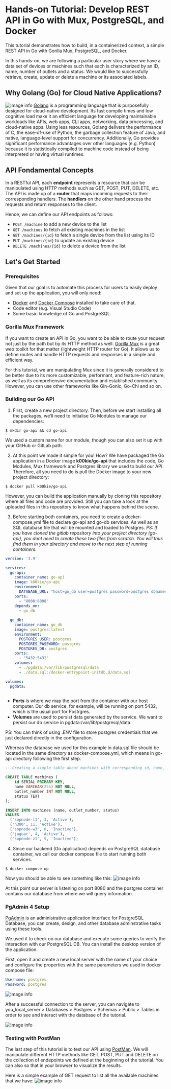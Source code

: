 # Hands-on Tutorial: Develop REST API in Go with Mux, PostgreSQL, and Docker

This tutorial demonstrates how to build, in a containerized context, a simple REST API in Go with Gorilla Mux, PostgreSQL, and Docker. 

In this hands-on, we are following a particular user story where we have a data set of devices or machines such that each is characterized by an ID, name, number of outlets and a status. We would like to successfully retrieve, create, update or delete a machine or its associated labels.

## Why Golang (Go) for Cloud Native Applications?
![image info](./Documentation/gopic.jpg)
[Golang](https://go.dev/) is a programming language that is purposefully designed for cloud-native development. Its fast compile times and low cognitive load make it an efficient language for developing maintainable workloads like APIs, web apps, CLI apps, networking, data processing, and cloud-native apps. 
Using less resources, Golang delivers the performance of C, the ease-of-use of Python, the garbage collection feature of Java, and native, language-level support for concurrency. Additionally, Go provides significant performance advantages over other languages (e.g. Python) because it is statistically compiled to machine code instead of being interpreted or having virtual runtimes.

## API Fondamental Concepts
In a RESTful API, each **endpoint** represents a resource that can be manipulated using HTTP methods such as GET, POST, PUT, DELETE, etc. The API is made up of a **router** that maps incoming requests to their corresponding handlers. The **handlers** on the other hand process the requests and return responses to the client.

Hence, we can define our API endpoints as follows:
- `POST /machine` to add a new device to the list
- `GET /machines` to fetch all existing machines in the list
- `GET /machines/{id}` to fetch a single device from the list using its ID
- `PUT /machines/{id}` to update an existing device
- `DELETE /machines/{id}` to delete a device from the list
## Let's Get Started 
### Prerequisites
Given that our goal is to automate this process for users to easily deploy and set up the application, you will only need:
- [Docker](https://www.docker.com/get-started/) and [Docker Compose](https://docs.docker.com/compose/install/) installed to take care of that. 
- Code editor (e.g. Visual Studio Code)
- Some basic knowledge of Go and PostgreSQL.

### Gorilla Mux Framework
If you want to create an API in Go, you want to be able to route your request not just by the path but by its HTTP method as well. [Gorilla Mux](https://www.gorillatoolkit.org/) is a great web toolkit for that matter (lightweight HTTP router for Go). It allows us to define routes and handle HTTP requests and responses in a simple and efficient way.  

For this tutorial, we are manipulating Mux since it is generally considered to be better due to its more customizable, performant, and feature-rich nature, as well as its comprehensive documentation and established community. However, you can use other frameworks like Gin-Gonic, Go-Chi and so on.

### Building our Go API
1. First, create a new project directory. Then, before we start installing all the packages, we’ll need to initialise Go Modules to manage our dependencies:
```
$ mkdir go-api && cd go-api 
```
We used a custom name for our module, though you can also set it up with your GitHub or GitLab path.

2. At this point we made it simple for you! How? We have packaged the Go application in a Docker image __k00kie/go-api__ that includes the code, Go Modules, Mux framework and Postgres library we used to build our API. Therefore, all you need to do is pull the Docker image to your new project directory:
```
$ docker pull k00kie/go-api
```
However, you can build the application manually by cloning this repository where all files and code are provided. Still you can take a look at the uploaded files in this repository to know what happens behind the scene.

3. Before starting both containers, you need to create a docker-compose.yml file to declare go-api and go-db services. As well as an SQL database file that will be mounted and loaded to Postgres.
_PS: If you have cloned the gitlab repository into your project directory (go-api), you dont need to create these two files from scratch. You will thus find them in your directory and move to the next step of running containers._

```yml
version: '3.9'

services:
  go-api:
    container_name: go-api
    image: k00kie/go-api
    environment:
      DATABASE_URL: "host=go_db user=postgres password=postgres dbname=postgres sslmode=disable"
    ports: 
      - "8008:8008"
    depends_on:
      - go_db
    
  go_db:
    container_name: go_db
    image: postgres:latest
    environment:
      POSTGRES_USER: postgres
      POSTGRES_PASSWORD: postgres
      POSTGRES_DB: postgres
    ports:
      - "5432:5432"
    volumes:
      - ./pgdata:/var/lib/postgresql/data
      - ./data.sql:/docker-entrypoint-initdb.d/data.sql

volumes:
  pgdata:
  
```  
- **Ports** is where we map the port from the container with our host computer. Our db service, for example, will be running on port 5432, which is the usual port for Postrgres.
- **Volumes**	are used to persist data generated by the service. We want to persist our db service in pgdata:/var/lib/postgresql/data.

PS: You can think of using .ENV file to store postgres credentials that we just declared directly in the configuration.

Whereas the database we used for this example in data.sql file should be located in the same directory as docker-compose.yml, which means in go-api directory following the first step.
```sql
---Creating a simple table about machines with corresponding id, name, outlet number and status

CREATE TABLE machines (
    id SERIAL PRIMARY KEY,
    name VARCHAR(255) NOT NULL,
    outlet_number INT NOT NULL,
    status TEXT
);

INSERT INTO machines (name, outlet_number, status)
VALUES
  ('sopnode-l1', 3, 'Active'),
  ('n300', 11, 'Active'),
  ('sopnode-w3', 0, 'Inactive'),
  ('jaguar', 4, 'Active'),
  ('sopnode-z1', 9, 'Inactive');
```

4. Since our backend (Go application) depends on PostgreSQL database container, we call our docker compose file to start running both services.
```
$ docker compose up
``` 
Now you should be able to see something like this:
![image info](./Documentation/2running.png)

At this point our server is listening on port 8080 and the postgres container contains our database from where we will query information.

### PgAdmin 4 Setup
[PgAdmin](https://www.pgadmin.org/) is an administrative application interface for PostgreSQL Database, you can create, design, and other database adminstrative tasks using these tools. 

We used it to check on our database and execute some queries to verify the interaction with our PostgreSQL DB. You can install the desktop version of the application.

First, open it and create a new local server with the name of your choice and configure the properties with the same parameters we used in docker compose file:

```yml
Username: postgres 
Password: postgres
```
![image info](./Documentation/pgadminprop.png)

After a successful connection to the server, you can navigate to you_local_server > Databases > Postgres > Schemas > Public > Tables in order to see and interact with the database of the tutorial.

![image info](./Documentation/pgadmin.png)

### Testing with PostMan
The last step of this tutorial is to test our API using [PostMan](https://www.postman.com/). We will manipulate different HTTP methods like GET, POST, PUT and DELETE on the collection of endepoints we defined at the beginning of the tutorial. You can also so that in your browser to visualize the results.

Here is a simple example of GET request to list all the available machines that we have:
![image info](./Documentation/postman1.png)
